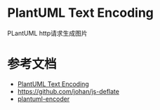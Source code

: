 # PlantUML Text Encoding

PLantUML http请求生成图片

# 参考文档

* [PlantUML Text Encoding](https://plantuml.com/text-encoding)
* https://github.com/johan/js-deflate
* [plantuml-encoder](https://github.com/markushedvall/plantuml-encoder)

